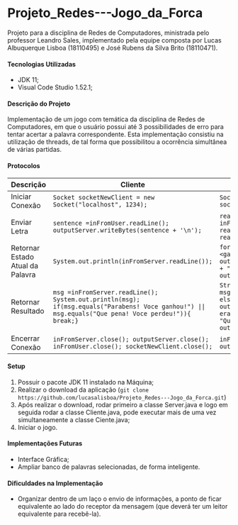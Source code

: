 # Projeto_Redes---Jogo_da_Forca
Projeto para a disciplina de Redes de Computadores, ministrada pelo professor Leandro Sales, implementado pela equipe composta por Lucas Albuquerque Lisboa (18110495) e José Rubens da Silva Brito (18110471).

#### Tecnologias Utilizadas
* JDK 11;
* Visual Code Studio 1.52.1;

#### Descrição do Projeto
Implementação de um jogo com temática da disciplina de Redes de Computadores, em que o usuário possui até 3 possibilidades de erro para tentar acertar a palavra correspondente. Esta implementação consistiu na utilização de threads, de tal forma que possibilitou a ocorrência simultânea de várias partidas.

#### Protocolos
Descrição | Cliente | Servidor
----------| --------| --------
Iniciar Conexão |`Socket socketNewClient = new Socket("localhost", 1234);`|`Socket connectionSocket = socketServer.accept();`
Enviar Letra | ```sentence =inFromUser.readLine();  outputServer.writeBytes(sentence + '\n'); ``` | ```readCliente = inFromGame.readLine();  readCliente = readCliente.toLowerCase();```
Retornar Estado Atual da Palavra | `System.out.println(inFromServer.readLine());` | ```for (int i = 0 ; i <gameSentence.length();i++){  outToGame.writeUTF(letters.get(i) + " ");}  outToGame.writeByte('\n');```
Retornar Resultado | ```msg =inFromServer.readLine(); System.out.println(msg); if(msg.equals("Parabens! Voce ganhou!") \|\| msg.equals("Que pena! Voce perdeu!")){ break;}``` | ```String msg; if(count_lifes < 3) { msg = "Parabens! Voce ganhou!"; } else{ outToGame.writeBytes("Palavra era:"+gameSentence+'\n'); msg = "Que pena! Voce perdeu!";}  outToGame.writeBytes(msg + '\n');```
Encerrar Conexão | ```inFromServer.close(); outputServer.close(); inFromUser.close(); socketNewClient.close(); ``` | ```inFromGame.close(); outToGame.close();```

#### Setup
1. Possuir o pacote JDK 11 instalado na Máquina;
2. Realizar o download da aplicação (`git clone https://github.com/lucasalisboa/Projeto_Redes---Jogo_da_Forca.git`)
3. Após realizar o download, rodar primeiro a classe Server.java e logo em seguida rodar a classe Cliente.java, pode executar mais de uma vez simultaneamente a classe Ciente.java;
4. Iniciar o jogo.

#### Implementações Futuras
* Interface Gráfica;
* Ampliar banco de palavras selecionadas, de forma inteligente.

#### Dificuldades na Implementação
* Organizar dentro de um laço o envio de informações, a ponto de ficar equivalente ao lado do receptor da mensagem (que deverá ter um leitor equivalente para recebê-la).

